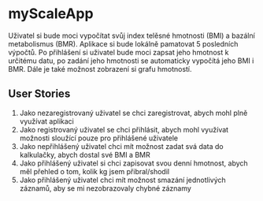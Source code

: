 # myScaleApp
Uživatel si bude moci vypočítat svůj index telěsné hmotnosti (BMI) a bazální metabolismus (BMR). 
Aplikace si bude lokálně pamatovat 5 posledních výpočtů. 
Po přihlášení si uživatel bude moci zapsat jeho hmotnost k určitému datu, po zadání jeho hmotnosti se automaticky vypočítá
jeho BMI i BMR. Dále je také možnost zobrazení si grafu hmotností.

## User Stories
1. Jako nezaregistrovaný uživatel se chci zaregistrovat, abych mohl plně využívat aplikaci
2. Jako registrovaný uživatel se chci přihlásit, abych mohl využívat možnosti sloužící pouze
pro přihlášené uživatele
3. Jako nepřihlášený uživatel chci mít možnost zadat svá data do kalkulačky, abych dostal
své BMI a BMR
4. Jako přihlášený uživatel si chci zapisovat svou denní hmotnost, abych měl přehled o
tom, kolik kg jsem přibral/shodil
5. Jako přihlášený uživatel chci mít možnost smazání jednotlivých záznamů, aby se
mi nezobrazovaly chybné záznamy
